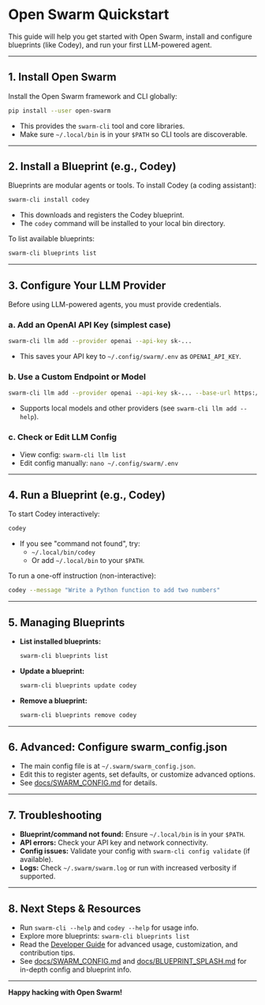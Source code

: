 # Open Swarm Quickstart

This guide will help you get started with Open Swarm, install and configure blueprints (like Codey), and run your first LLM-powered agent.

---

## 1. Install Open Swarm

Install the Open Swarm framework and CLI globally:
```bash
pip install --user open-swarm
```
- This provides the `swarm-cli` tool and core libraries.
- Make sure `~/.local/bin` is in your `$PATH` so CLI tools are discoverable.

---

## 2. Install a Blueprint (e.g., Codey)

Blueprints are modular agents or tools. To install Codey (a coding assistant):
```bash
swarm-cli install codey
```
- This downloads and registers the Codey blueprint.
- The `codey` command will be installed to your local bin directory.

To list available blueprints:
```bash
swarm-cli blueprints list
```

---

## 3. Configure Your LLM Provider

Before using LLM-powered agents, you must provide credentials.

### a. Add an OpenAI API Key (simplest case)
```bash
swarm-cli llm add --provider openai --api-key sk-... 
```
- This saves your API key to `~/.config/swarm/.env` as `OPENAI_API_KEY`.

### b. Use a Custom Endpoint or Model
```bash
swarm-cli llm add --provider openai --api-key sk-... --base-url https://api.your-endpoint.com/v1 --model gpt-4
```
- Supports local models and other providers (see `swarm-cli llm add --help`).

### c. Check or Edit LLM Config
- View config: `swarm-cli llm list`
- Edit config manually: `nano ~/.config/swarm/.env`

---

## 4. Run a Blueprint (e.g., Codey)

To start Codey interactively:
```bash
codey
```
- If you see "command not found", try:
  - `~/.local/bin/codey`
  - Or add `~/.local/bin` to your `$PATH`.

To run a one-off instruction (non-interactive):
```bash
codey --message "Write a Python function to add two numbers"
```

---

## 5. Managing Blueprints

- **List installed blueprints:**
  ```bash
  swarm-cli blueprints list
  ```
- **Update a blueprint:**
  ```bash
  swarm-cli blueprints update codey
  ```
- **Remove a blueprint:**
  ```bash
  swarm-cli blueprints remove codey
  ```

---

## 6. Advanced: Configure swarm_config.json

- The main config file is at `~/.swarm/swarm_config.json`.
- Edit this to register agents, set defaults, or customize advanced options.
- See [docs/SWARM_CONFIG.md](./SWARM_CONFIG.md) for details.

---

## 7. Troubleshooting

- **Blueprint/command not found:** Ensure `~/.local/bin` is in your `$PATH`.
- **API errors:** Check your API key and network connectivity.
- **Config issues:** Validate your config with `swarm-cli config validate` (if available).
- **Logs:** Check `~/.swarm/swarm.log` or run with increased verbosity if supported.

---

## 8. Next Steps & Resources

- Run `swarm-cli --help` and `codey --help` for usage info.
- Explore more blueprints: `swarm-cli blueprints list`
- Read the [Developer Guide](./DEVELOPER_GUIDE.md) for advanced usage, customization, and contribution tips.
- See [docs/SWARM_CONFIG.md](./SWARM_CONFIG.md) and [docs/BLUEPRINT_SPLASH.md](./BLUEPRINT_SPLASH.md) for in-depth config and blueprint info.

---

**Happy hacking with Open Swarm!**
